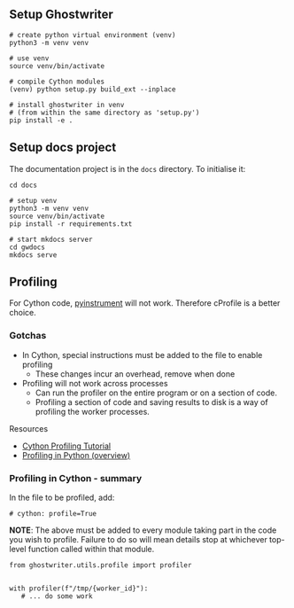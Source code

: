 
## Setup Ghostwriter

```
# create python virtual environment (venv)
python3 -m venv venv

# use venv
source venv/bin/activate

# compile Cython modules
(venv) python setup.py build_ext --inplace

# install ghostwriter in venv
# (from within the same directory as 'setup.py')
pip install -e .
```

## Setup docs project
The documentation project is in the `docs` directory. To initialise it:

```
cd docs

# setup venv
python3 -m venv venv
source venv/bin/activate
pip install -r requirements.txt

# start mkdocs server
cd gwdocs
mkdocs serve
```

## Profiling

For Cython code, [pyinstrument](https://github.com/joerick/pyinstrument) will not work.
Therefore cProfile is a better choice.

### Gotchas
* In Cython, special instructions must be added to the file to enable profiling
    * These changes incur an overhead, remove when done
* Profiling will not work across processes
    * Can run the profiler on the entire program or on a section of code.
    * Profiling a section of code and saving results to disk is a way of profiling the worker processes.

Resources
* [Cython Profiling Tutorial](https://cython.readthedocs.io/en/latest/src/tutorial/profiling_tutorial.html)
* [Profiling in Python (overview)](https://medium.com/@antoniomdk1/hpc-with-python-part-1-profiling-1dda4d172cdf)

### Profiling in Cython - summary
In the file to be profiled, add:

```
# cython: profile=True
```

**NOTE**: The above must be added to every module taking part in the code
you wish to profile. Failure to do so will mean details stop at whichever
top-level function called within that module.

```
from ghostwriter.utils.profile import profiler


with profiler(f"/tmp/{worker_id}"):
   # ... do some work
```